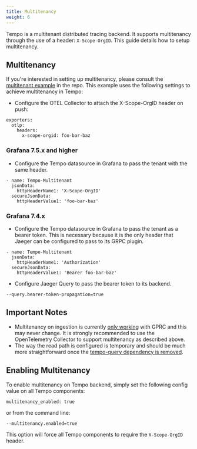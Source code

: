 ```yaml
---
title: Multitenancy
weight: 6
---
```


Tempo is a multitenant distributed tracing backend. It supports multitenancy through the use
of a header: `X-Scope-OrgID`. This guide details how to setup multitenancy.

## Multitenancy

If you're interested in setting up multitenancy, please consult the [multitenant example](https://github.com/grafana/tempo/tree/main/example/docker-compose/otel-collector-multitenant)
in the repo. This example uses the following settings to achieve multitenancy in Tempo:

- Configure the OTEL Collector to attach the X-Scope-OrgID header on push:

```
exporters:
  otlp:
    headers:
      x-scope-orgid: foo-bar-baz
```

### Grafana 7.5.x and higher

- Configure the Tempo datasource in Grafana to pass the tenant with the same header.

```
- name: Tempo-Multitenant
  jsonData:
    httpHeaderName1: 'X-Scope-OrgID'
  secureJsonData:
    httpHeaderValue1: 'foo-bar-baz'
```

### Grafana 7.4.x

- Configure the Tempo datasource in Grafana to pass the tenant as a bearer token. This is necessary because it is the only header that Jaeger can be configured to pass to its GRPC plugin.

```
- name: Tempo-Multitenant
  jsonData:
    httpHeaderName1: 'Authorization'
  secureJsonData:
    httpHeaderValue1: 'Bearer foo-bar-baz'
```

- Configure Jaeger Query to pass the bearer token to its backend.

```
--query.bearer-token-propagation=true
```

## Important Notes

- Multitenancy on ingestion is currently [only working](https://github.com/grafana/tempo/issues/495) with GPRC and this may never change. It is strongly recommended to use the OpenTelemetry Collector to support multitenancy as described above.
- The way the read path is configured is temporary and should be much more straightforward once the [tempo-query dependency is removed](https://github.com/grafana/tempo/issues/382).

## Enabling Multitenancy

To enable multitenancy on Tempo backend, simply set the following config value on all Tempo components:

```
multitenancy_enabled: true
```

or from the command line:

```
--multitenancy.enabled=true
```

This option will force all Tempo components to require the `X-Scope-OrgID` header.
